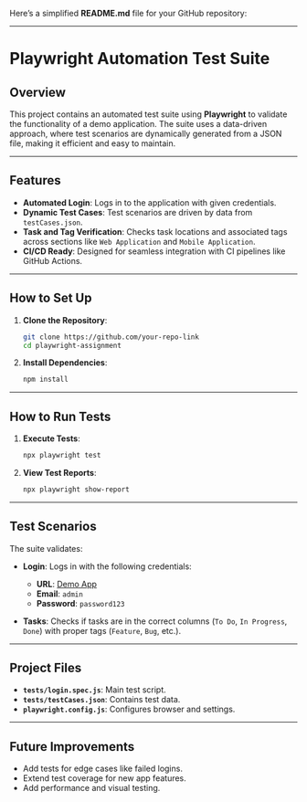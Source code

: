 Here’s a simplified **README.md** file for your GitHub repository:

---

# Playwright Automation Test Suite

## Overview

This project contains an automated test suite using **Playwright** to validate the functionality of a demo application. The suite uses a data-driven approach, where test scenarios are dynamically generated from a JSON file, making it efficient and easy to maintain.

---

## Features

- **Automated Login**: Logs in to the application with given credentials.  
- **Dynamic Test Cases**: Test scenarios are driven by data from `testCases.json`.  
- **Task and Tag Verification**: Checks task locations and associated tags across sections like `Web Application` and `Mobile Application`.  
- **CI/CD Ready**: Designed for seamless integration with CI pipelines like GitHub Actions.

---

## How to Set Up

1. **Clone the Repository**:
   ```bash
   git clone https://github.com/your-repo-link
   cd playwright-assignment
   ```

2. **Install Dependencies**:
   ```bash
   npm install
   ```

---

## How to Run Tests

1. **Execute Tests**:
   ```bash
   npx playwright test
   ```

2. **View Test Reports**:
   ```bash
   npx playwright show-report
   ```

---

## Test Scenarios

The suite validates:  
- **Login**: Logs in with the following credentials:  
  - **URL**: [Demo App](https://animated-gingersnap-8cf7f2.netlify.app/)  
  - **Email**: `admin`  
  - **Password**: `password123`  

- **Tasks**: Checks if tasks are in the correct columns (`To Do`, `In Progress`, `Done`) with proper tags (`Feature`, `Bug`, etc.).

---

## Project Files

- **`tests/login.spec.js`**: Main test script.  
- **`tests/testCases.json`**: Contains test data.  
- **`playwright.config.js`**: Configures browser and settings.  

---

## Future Improvements

- Add tests for edge cases like failed logins.  
- Extend test coverage for new app features.  
- Add performance and visual testing.  

